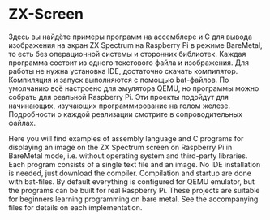 # ZX-Screen

Здесь вы найдёте примеры программ на ассемблере и C для вывода изображения на экран ZX Spectrum на Raspberry Pi в режиме BareMetal, то есть без операционной системы и сторонних библиотек. Каждая программа состоит из одного текстового файла и изображения. Для работы не нужна установка IDE, достаточно скачать компилятор. Компиляция и запуск выполняются с помощью bat-файлов. По умолчанию всё настроено для эмулятора QEMU, но программы можно собрать для реальной Raspberry Pi. Эти проекты подойдут для начинающих, изучающих программирование на голом железе. Подробности о каждой реализации смотрите в сопроводительных файлах.

Here you will find examples of assembly language and C programs for displaying an image on the ZX Spectrum screen on Raspberry Pi in BareMetal mode, i.e. without operating system and third-party libraries. Each program consists of a single text file and an image. No IDE installation is needed, just download the compiler. Compilation and startup are done with bat-files. By default everything is configured for QEMU emulator, but the programs can be built for real Raspberry Pi. These projects are suitable for beginners learning programming on bare metal. See the accompanying files for details on each implementation.
